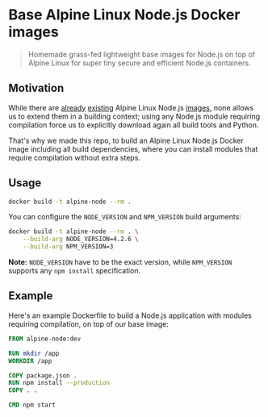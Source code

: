 # Base Alpine Linux Node.js Docker images

> Homemade grass-fed lightweight base images for Node.js on top of Alpine
> Linux for super tiny secure and efficient Node.js containers.

## Motivation

While there are [already][alpine-node-dockerfile]
[existing][alpine-node-dockerfile-edge] Alpine Linux Node.js
[images][alpine-node-dockerfile-wonderfall], none allows us to extend
them in a building context; using any Node.js module requiring
compilation force us to explicitly download again all build tools and
Python.

[alpine-node-dockerfile]: https://github.com/mhart/alpine-node/blob/master/Dockerfile
[alpine-node-dockerfile-edge]: https://github.com/cusspvz/node.docker/blob/master/Dockerfile
[alpine-node-dockerfile-wonderfall]: https://github.com/Wonderfall/dockerfiles/blob/master/nodejs/stable/Dockerfile

That's why we made this repo, to build an Alpine Linux Node.js Docker
image including all build dependencies, where you can install modules
that require compilation without extra steps.

## Usage

```sh
docker build -t alpine-node --rm .
```

You can configure the `NODE_VERSION` and `NPM_VERSION` build arguments:

```sh
docker build -t alpine-node --rm . \
    --build-arg NODE_VERSION=4.2.6 \
    --build-arg NPM_VERSION=3
```

**Note:** `NODE_VERSION` have to be the exact version, while
`NPM_VERSION` supports any `npm install` specification.

## Example

Here's an example Dockerfile to build a Node.js application with modules
requiring compilation, on top of our base image:

```dockerfile
FROM alpine-node:dev

RUN mkdir /app
WORKDIR /app

COPY package.json .
RUN npm install --production
COPY . .

CMD npm start
```
